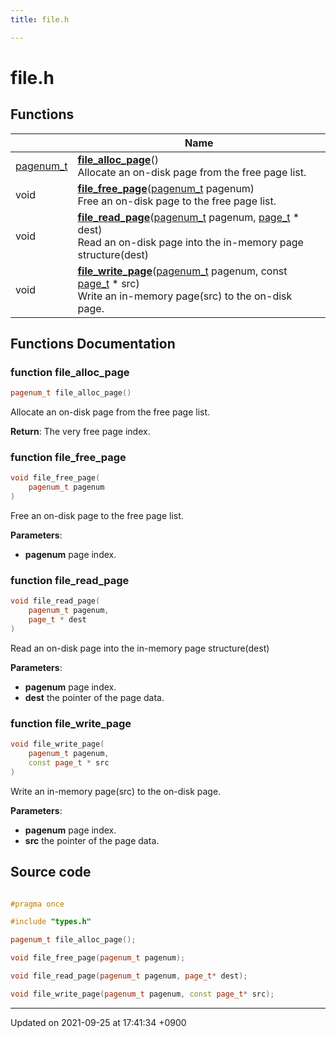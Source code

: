 ```yaml
---
title: file.h

---
```


# file.h



## Functions

|                | Name           |
| -------------- | -------------- |
| [pagenum_t](Modules/group__Type.md#typedef-pagenum-t) | **[file_alloc_page](Modules/group__File.md#function-file-alloc-page)**()<br>Allocate an on-disk page from the free page list.  |
| void | **[file_free_page](Modules/group__File.md#function-file-free-page)**([pagenum_t](Modules/group__Type.md#typedef-pagenum-t) pagenum)<br>Free an on-disk page to the free page list.  |
| void | **[file_read_page](Modules/group__File.md#function-file-read-page)**([pagenum_t](Modules/group__Type.md#typedef-pagenum-t) pagenum, [page_t](Modules/group__Type.md#typedef-page-t) * dest)<br>Read an on-disk page into the in-memory page structure(dest)  |
| void | **[file_write_page](Modules/group__File.md#function-file-write-page)**([pagenum_t](Modules/group__Type.md#typedef-pagenum-t) pagenum, const [page_t](Modules/group__Type.md#typedef-page-t) * src)<br>Write an in-memory page(src) to the on-disk page.  |


## Functions Documentation

### function file_alloc_page

```cpp
pagenum_t file_alloc_page()
```

Allocate an on-disk page from the free page list. 

**Return**: The very free page index. 

### function file_free_page

```cpp
void file_free_page(
    pagenum_t pagenum
)
```

Free an on-disk page to the free page list. 

**Parameters**: 

  * **pagenum** page index. 


### function file_read_page

```cpp
void file_read_page(
    pagenum_t pagenum,
    page_t * dest
)
```

Read an on-disk page into the in-memory page structure(dest) 

**Parameters**: 

  * **pagenum** page index. 
  * **dest** the pointer of the page data. 


### function file_write_page

```cpp
void file_write_page(
    pagenum_t pagenum,
    const page_t * src
)
```

Write an in-memory page(src) to the on-disk page. 

**Parameters**: 

  * **pagenum** page index. 
  * **src** the pointer of the page data. 




## Source code

```cpp

#pragma once

#include "types.h"

pagenum_t file_alloc_page();

void file_free_page(pagenum_t pagenum);

void file_read_page(pagenum_t pagenum, page_t* dest);

void file_write_page(pagenum_t pagenum, const page_t* src);
```


-------------------------------

Updated on 2021-09-25 at 17:41:34 +0900
